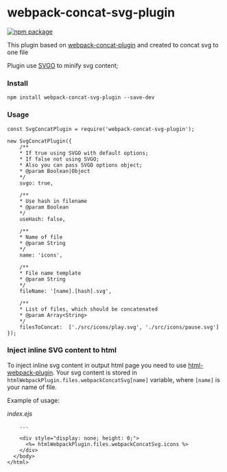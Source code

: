 # webpack-concat-svg-plugin
[![npm package](https://img.shields.io/npm/v/webpack-concat-svg-plugin.svg)](https://www.npmjs.org/package/webpack-concat-svg-plugin)


This plugin based on [webpack-concat-plugin](https://github.com/hxlniada/webpack-concat-plugin) and created to concat svg to one file

Plugin use [SVGO](https://github.com/svg/svgo) to minify svg content;

### Install
```
npm install webpack-concat-svg-plugin --save-dev
```

### Usage
```
const SvgConcatPlugin = require('webpack-concat-svg-plugin');

new SvgConcatPlugin({
    /**
    * If true using SVGO with default options;
    * If false not using SVGO;
    * Also you can pass SVGO options object;
    * @param Boolean|Object
    */
    svgo: true, 

    /**
    * Use hash in filename
    * @param Boolean
    */
    useHash: false,

    /**
    * Name of file
    * @param String
    */
    name: 'icons',

    /**
    * File name template 
    * @param String
    */
    fileName: '[name].[hash].svg',

    /**
    * List of files, which should be concatenated
    * @param Array<String>
    */
    filesToConcat:  ['./src/icons/play.svg', './src/icons/pause.svg']
});
```

### Inject inline SVG content to html
To inject inline svg content in output html page you need to use [html-webpack-plugin](https://github.com/jantimon/html-webpack-plugin).
Your svg content is stored in `htmlWebpackPlugin.files.webpackConcatSvg[name]` variable, where `[name]` is your name of file.

Example of usage:

*index.ejs*
```
    ...

    <div style="display: none; height: 0;">
      <%= htmlWebpackPlugin.files.webpackConcatSvg.icons %>
    </div>
  </body>
</html>
```